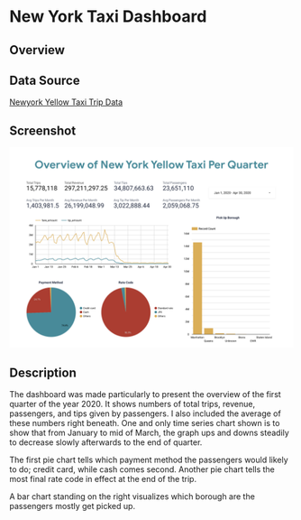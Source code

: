 # New York Taxi Dashboard

## Overview

## Data Source
[Newyork Yellow Taxi Trip Data](https://www.kaggle.com/datasets/microize/newyork-yellow-taxi-trip-data-2020-2019?resource=downlo+ad+or+https%3A%2F%2Fwww1.nyc.gov%2Fsite%2Ftlc%2Fabout%2Ftlc-trip-record-data.page)

## Screenshot
<img src="https://raw.githubusercontent.com/aninditaksma/db_ny_taxi_trip/main/dashboard.png?token=GHSAT0AAAAAACCDRXVOHOQP2SJBVAFXUUNKZDXBHMQ">

## Description
The dashboard was made particularly to present the overview of the first quarter of the year 2020. It shows numbers of total trips, revenue, passengers, and tips given by passengers. I also included the average of these numbers right beneath. One and only time series chart shown is to show that from January to mid of March, the graph ups and downs steadily to decrease slowly afterwards to the end of quarter.

The first pie chart tells which payment method the passengers would likely to do; credit card, while cash comes second. Another pie chart tells the most final rate code in effect at the end of the trip.

A bar chart standing on the right visualizes which borough are the passengers mostly get picked up.


